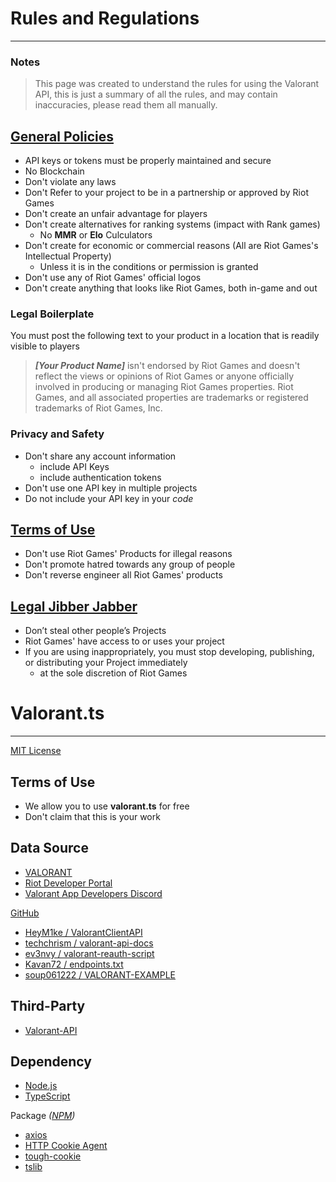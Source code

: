 # Rules and Regulations

---

### Notes

> This page was created to understand the rules for using the Valorant API, this is just a summary of all the rules, and may contain inaccuracies, please read them all manually.

## [General Policies](https://developer.riotgames.com/policies/general)

-   API keys or tokens must be properly maintained and secure
-   No Blockchain
-   Don't violate any laws
-   Don't Refer to your project to be in a partnership or approved by Riot Games
-   Don't create an unfair advantage for players
-   Don't create alternatives for ranking systems (impact with Rank games)
    -   No **MMR** or **Elo** Culculators
-   Don't create for economic or commercial reasons (All are Riot Games's Intellectual Property)
    -   Unless it is in the conditions or permission is granted
-   Don't use any of Riot Games' official logos
-   Don't create anything that looks like Riot Games, both in-game and out

### Legal Boilerplate

You must post the following text to your product in a location that is readily visible to players

> **_[Your Product Name]_** isn't endorsed by Riot Games and doesn't reflect the views or opinions of Riot Games or anyone officially involved in producing or managing Riot Games properties. Riot Games, and all associated properties are trademarks or registered trademarks of Riot Games, Inc.

### Privacy and Safety

-   Don't share any account information
    -   include API Keys
    -   include authentication tokens
-   Don't use one API key in multiple projects
-   Do not include your API key in your _code_

## [Terms of Use](https://developer.riotgames.com/terms)

-   Don't use Riot Games' Products for illegal reasons
-   Don't promote hatred towards any group of people
-   Don't reverse engineer all Riot Games' products

## [Legal Jibber Jabber](https://www.riotgames.com/en/legal)

-   Don’t steal other people’s Projects
-   Riot Games' have access to or uses your project
-   If you are using inappropriately, you must stop developing, publishing, or distributing your Project immediately
    -   at the sole discretion of Riot Games

# Valorant.ts

---

[MIT License](https://github.com/valapi/.github/blob/main/LICENSE)

## Terms of Use

-   We allow you to use **valorant.ts** for free
-   Don't claim that this is your work

## Data Source

-   [VALORANT](https://playvalorant.com)
-   [Riot Developer Portal](https://developer.riotgames.com/apis)
-   [Valorant App Developers Discord](https://discord.gg/a9yzrw3KAm)

[GitHub](https://github.com/)

-   [HeyM1ke / ValorantClientAPI](https://github.com/HeyM1ke/ValorantClientAPI)
-   [techchrism / valorant-api-docs](https://github.com/techchrism/valorant-api-docs)
-   [ev3nvy / valorant-reauth-script](https://github.com/ev3nvy/valorant-reauth-script)
-   [Kavan72 / endpoints.txt](https://gist.github.com/Kavan72/b6e0bfdf21d610148f64df878b8a2cc5)
-   [soup061222 / VALORANT-EXAMPLE](https://github.com/soup061222/VALORANT-EXAMPLE)

## Third-Party

-   [Valorant-API](https://valorant-api.com)

## Dependency

-   [Node.js](https://nodejs.org)
-   [TypeScript](https://www.typescriptlang.org)

Package _([NPM](https://npmjs.com))_

-   [axios](https://www.npmjs.com/package/axios)
-   [HTTP Cookie Agent](https://www.npmjs.com/package/http-cookie-agent)
-   [tough-cookie](https://www.npmjs.com/package/tough-cookie)
-   [tslib](https://www.npmjs.com/package/tslib)

